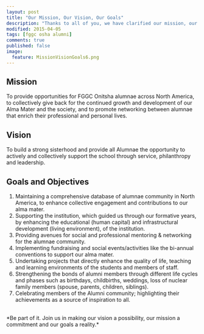 ```yaml
---
layout: post
title: "Our Mission, Our Vision, Our Goals"
description: "Thanks to all of you, we have clarified our mission, our vision and our goals as an organization. Join us in fulfilling them..."
modified: 2015-04-05
tags: [fggc osha alumni]
comments: true
published: false
image:
  feature: MissionVisionGoals6.png
---
```

## Mission 
To provide opportunities for FGGC Onitsha alumnae across North America, to collectively give back for the continued growth and development of our Alma Mater and the society, and to promote networking between alumnae that enrich their professional and personal lives.

## Vision 
To build a strong sisterhood and provide all Alumnae the opportunity to actively and collectively support the school through service, philanthropy and leadership.

## Goals and Objectives

1. Maintaining a comprehensive database of alumnae community in North America, to enhance collective engagement and contributions to our alma mater.
2. Supporting the institution, which guided us through our formative years, by enhancing the educational (human capital) and infrastructural development (living environment), of the institution.
3. Providing avenues for social and professional mentoring & networking for the alumnae community.
4. Implementing fundraising and social events/activities like the bi-annual conventions to support our alma mater.
5. Undertaking projects that directly enhance the quality of life, teaching and learning environments of the students and members of staff.
6. Strengthening the bonds of alumni members through different life cycles and phases such as birthdays, childbirths, weddings, loss of nuclear family members (spouse, parents, children, siblings).
7. Celebrating members of the Alumni community; highlighting their achievements as a source of inspiration to all.

<br>
*Be part of it. Join us in making our vision a possibility, our mission a commitment and our goals a reality.*
